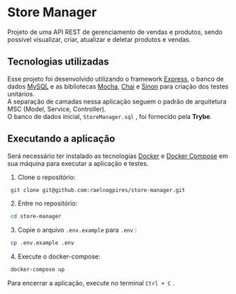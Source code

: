 # Store Manager
Projeto de uma API REST de gerenciamento de vendas e produtos, sendo possível visualizar, criar, atualizar e deletar produtos e vendas.

## Tecnologias utilizadas
Esse projeto foi desenvolvido utilizando o framework [Express](https://expressjs.com/), o banco de dados [MySQL](https://www.mysql.com/) e as bibliotecas [Mocha](https://mochajs.org/), [Chai](https://www.chaijs.com/) e [Sinon](https://sinonjs.org/) para criação dos testes unitários.  
A separação de camadas nessa aplicação seguem o padrão de arquitetura MSC (Model, Service, Controller).  
O banco de dados inicial, `StoreManager.sql` , foi fornecido pela **Trybe**.

## Executando a aplicação
Será necessário ter instalado as tecnologias [Docker](https://docs.docker.com/engine/install/) e [Docker Compose](https://docs.docker.com/compose/install/) em sua máquina para executar a aplicação e testes.  

1. Clone o repositório:
```sh
 git clone git@github.com:raelnogpires/store-manager.git
```

2. Entre no repositório:
```sh
 cd store-manager
```

3. Copie o arquivo `.env.example` para `.env` :
```sh
 cp .env.example .env
```

4. Execute o docker-compose:
```sh
 docker-compose up
```

Para encerrar a aplicação, execute no terminal `Ctrl + C` .